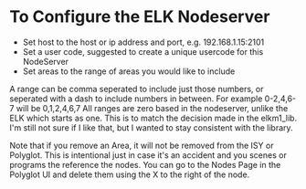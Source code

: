 
# To Configure the ELK Nodeserver

- Set host to the host or ip address and port, e.g. 192.168.1.15:2101
- Set a user code, suggested to create a unique usercode for this NodeServer
- Set areas to the range of areas you would like to include

A range can be comma seperated to include just those numbers, or seperated with a dash to include numbers in between.  For example 0-2,4,6-7 will be 0,1,2,4,6,7
All ranges are zero based in the nodeserver, unlike the ELK which starts as one.  This is to match the decision made in the elkm1_lib.  I'm still not sure if I like that, but I wanted to stay consistent with the library.

Note that if you remove an Area, it will not be removed from the ISY or Polyglot.  This is intentional just in case it's an accident and you scenes or programs the reference the nodes.  You can go to the Nodes Page in the Polyglot UI and delete them using the X to the right of the node.
